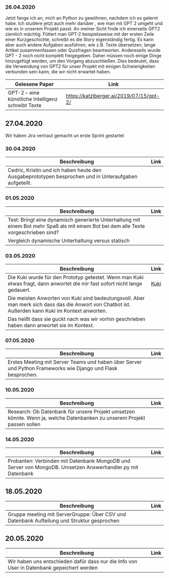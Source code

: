 ### 26.04.2020
Jetzt fange ich an, mich an Python zu gewöhnen, nachdem ich es gelernt habe. Ich studiere jetzt auch mehr darüber , 
wie man mit GPT 2 umgeht und wie es in unserem Projekt passt. An meiner Sicht finde ich einerseits GPT2 ziemlich mächtig. 
Füttert man GPT-2  beispielsweise mit der ersten Zeile einer Kurzgeschichte, schreibt es die Story eigenständig fertig. 
Es kann aber auch andere Aufgaben ausführen, wie z.B. Texte übersetzen, lange Artikel zusammenfassen oder Quizfragen beantworten. 
Andereseits wurde GPT - 2 noch nicht komplett freigegeben. Daher müssen noch einige Dinge hinzugefügt werden, um den Vorgang abzuschließen.
Dies bedeutet, dass die Verwendung von GPT2 für unser Projekt mit einigen Schwierigkeiten verbunden sein kann, die wir nicht erwartet haben.

| Gelesene Paper                                                  |Link                                                             |
| ----------------------------------------------------------------| --------------------------------------------------------------- |
|      GPT-2 – eine künstliche Intelligenz schreibt Texte         |          https://katzlberger.ai/2019/07/15/gpt-2/               |

## 27.04.2020
Wir haben Jira vertraut gemacht un erste Sprint gestartet

### 30.04.2020

| Beschreibung                                                                                                  |Link                                                             |
| --------------------------------------------------------------------------------------------------------------| --------------------------------------------------------------- |
|      Cedric, Kristin und ich haben heute den Ausgabeprototypen besprochen und in Unteraufgaben aufgeteilt.      |                       |

### 01.05.2020

| Beschreibung                                                                                                  |Link                                                             |
| --------------------------------------------------------------------------------------------------------------| --------------------------------------------------------------- |
|      Test: Bringt eine dynamisch generierte Unterhaltung mit einem Bot mehr Spaß als mit einem Bot bei dem alle Texte vorgeschrieben sind?  |                       |
|      Vergleich dynamische Unterhaltung versus statisch ||

### 03.05.2020
| Beschreibung                                                                                                  |Link                                                             |
| --------------------------------------------------------------------------------------------------------------| --------------------------------------------------------------- |
| Die Kuki wurde für den Prototyp getestet. Wenn man Kuki etwas fragt, dann anwortet die mir fast sofort nicht lange gedauert.      |<a href="https://www.pandorabots.com/mitsuku/">Kuki</a> |
| Die meisten Anworten von Kuki sind bedeutungsvoll. Aber man merk sich dass das die Anwort von Chatbot ist. Außerden kann Kuki im Kontext anworten.      ||
| Das heißt dass sie guckt nach was wir vorhin geschrieben haben dann anwortet sie im Kontext. ||


### 07.05.2020
| Beschreibung                                                                                                  |Link                                                             |
| --------------------------------------------------------------------------------------------------------------| --------------------------------------------------------------- |
|      Erstes Meeting mit Server Teams und haben über Server und Python Frameworks wie Django und Flask besprochen.     |                       |

### 10.05.2020
| Beschreibung                                                                                                  |Link                                                             |
| --------------------------------------------------------------------------------------------------------------| --------------------------------------------------------------- |
|      Research: Ob Datenbank für unsere Projekt umsetzen könnte. Wenn ja, welche Datenbanken zu unserem Projekt passen sollen   |                       |

### 14.05.2020
| Beschreibung                                                                                                  |Link                                                             |
| --------------------------------------------------------------------------------------------------------------| --------------------------------------------------------------- |
|      Probanten: Verbinden mit Datenbank MongoDB und Server von MongoDB. Umsetzen Answerhandler.py mit Datenbank   |                       |

## 18.05.2020
| Beschreibung                                                                                                  |Link                                                             |
| --------------------------------------------------------------------------------------------------------------| --------------------------------------------------------------- |
|      Gruppe meeting mit ServerGruppe: Über CSV und Datenbank Aufteilung und Struktur gesprochen   |                       |

## 20.05.2020
| Beschreibung                                                                                                  |Link                                                             |
| --------------------------------------------------------------------------------------------------------------| --------------------------------------------------------------- |
|     Wir haben uns entschieden dafür dass nur die Info von User in Datenbank gepeichert werden   |                       |